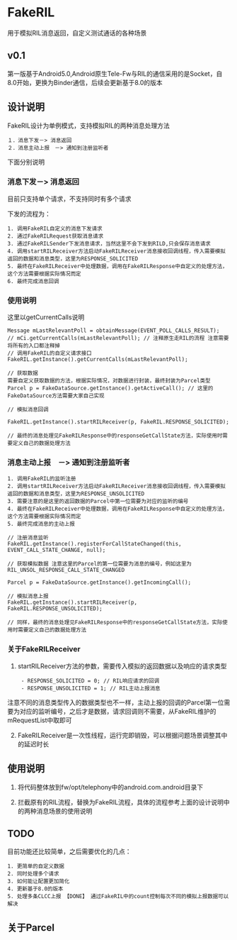 # FakeRIL
用于模拟RIL消息返回，自定义测试通话的各种场景

## v0.1

第一版基于Android5.0,Android原生Tele-Fw与RIL的通信采用的是Socket，自8.0开始，更换为Binder通信，后续会更新基于8.0的版本


## 设计说明

FakeRIL设计为单例模式，支持模拟RIL的两种消息处理方法

    １．消息下发－> 消息返回
    ２．消息主动上报　－> 通知到注册监听者

下面分别说明

### 消息下发－> 消息返回

目前只支持单个请求，不支持同时有多个请求

下发的流程为：

    1. 调用FakeRIL自定义的消息下发请求
    2. 通过FakeRILRequest获取消息请求
    3. 通过FakeRILSender下发消息请求，当然这里不会下发到RILD,只会保存消息请求
    4. 调用startRILReceiver方法启动FakeRILReceiver消息接收回调线程，传入需要模拟返回的数据和消息类型，这里为RESPONSE_SOLICITED
    5. 最终在FakeRILReceiver中处理数据，调用在FakeRILResponse中自定义的处理方法，这个方法需要根据实际情况而定
    6. 最终完成消息回调

### 使用说明

这里以getCurrentCalls说明
```
Message mLastRelevantPoll = obtainMessage(EVENT_POLL_CALLS_RESULT);
// mCi.getCurrentCalls(mLastRelevantPoll); // 注释原生走RIL的流程 注意需要将所有的入口都注释掉
// 调用FakeRIL的自定义请求接口
FakeRIL.getInstance().getCurrentCalls(mLastRelevantPoll);

// 获取数据
需要自定义获取数据的方法，根据实际情况，对数据进行封装，最终封装为Parcel类型
Parcel p = FakeDataSource.getInstance().getActiveCall(); // 这里的FakeDataSource方法需要大家自己实现

// 模拟消息回调

FakeRIL.getInstance().startRILReceiver(p, FakeRIL.RESPONSE_SOLICITED);

// 最终的消息处理见FakeRILResponse中的responseGetCallState方法，实际使用时需要定义自己的数据处理方法
```

### 消息主动上报　－> 通知到注册监听者

    1. 调用FakeRIL的监听注册
    2. 调用startRILReceiver方法启动FakeRILReceiver消息接收回调线程，传入需要模拟返回的数据和消息类型，这里为RESPONSE_UNSOLICITED
    3. 需要注意的是这里的返回数据的Parcel中第一位需要为对应的监听的编号
    4. 最终在FakeRILReceiver中处理数据，调用在FakeRILResponse中自定义的处理方法，这个方法需要根据实际情况而定
    5. 最终完成消息的主动上报

```
// 注册消息监听
FakeRIL.getInstance().registerForCallStateChanged(this, EVENT_CALL_STATE_CHANGE, null);

// 获取模拟数据 注意这里的Parcel的第一位需要为消息的编号，例如这里为 RIL_UNSOL_RESPONSE_CALL_STATE_CHANGED

Parcel p = FakeDataSource.getInstance().getIncomingCall();

// 模拟消息上报
FakeRIL.getInstance().startRILReceiver(p, FakeRIL.RESPONSE_UNSOLICITED);

// 同样，最终的消息处理见FakeRILResponse中的responseGetCallState方法，实际使用时需要定义自己的数据处理方法

```

### 关于FakeRILReceiver

1. startRILReceiver方法的参数，需要传入模拟的返回数据以及响应的请求类型
        
        - RESPONSE_SOLICITED = 0; // RIL响应请求的回调
        - RESPONSE_UNSOLICITED = 1; // RIL主动上报消息

注意不同的消息类型传入的数据类型也不一样，主动上报的回调的Parcel第一位需要为对应的监听编号，之后才是数据，请求回调则不需要，从FakeRIL维护的mRequestList中取即可

2. FakeRILReceiver是一次性线程，运行完即销毁，可以根据问题场景调整其中的延迟时长

## 使用说明

1. 将代码整体放到fw/opt/telephony中的android.com.android目录下

2. 拦截原有的RIL流程，替换为FakeRIL流程，具体的流程参考上面的设计说明中的两种消息场景的使用说明

## TODO

   目前功能还比较简单，之后需要优化的几点：

    1. 更简单的自定义数据
    2. 同时处理多个请求
    3. 如何能让配置更加简化
    4. 更新基于8.0的版本
    5. 处理多条CLCC上报 【DONE】 通过FakeRIL中的count控制每次不同的模拟上报数据可以解决

## 关于Parcel
